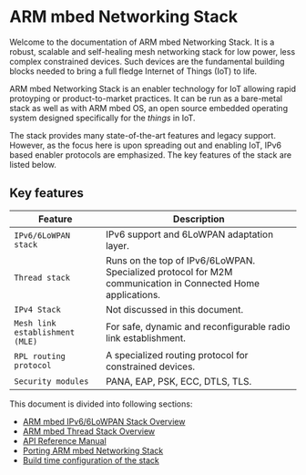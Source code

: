 ARM mbed Networking Stack
===============================

Welcome to the documentation of ARM mbed Networking Stack. It is a robust, scalable and self-healing mesh networking stack for low power, less complex constrained devices. Such devices are the fundamental building blocks needed to bring a full fledge Internet of Things (IoT) to life. 

ARM mbed Networking Stack is an enabler technology for IoT allowing rapid protoyping or product-to-market practices. It can be run as a bare-metal stack as well as with ARM mbed OS, an open source embedded operating system designed specifically for the _things_ in IoT. 

The stack provides many state-of-the-art features and legacy support. However, as the focus here is upon spreading out and enabling IoT, IPv6 based enabler protocols are emphasized. The key features of the stack are listed below.

## Key features

Feature|Description
-----------|-----------
`IPv6/6LoWPAN stack`|IPv6 support and 6LoWPAN adaptation layer.
`Thread stack`|Runs on the top of IPv6/6LoWPAN. Specialized protocol for M2M communication in Connected Home applications.
`IPv4 Stack`|Not discussed in this document.
`Mesh link establishment (MLE) `|For safe, dynamic and reconfigurable radio link establishment.
`RPL routing protocol `|A specialized routing protocol for constrained devices.
`Security modules`|PANA, EAP, PSK, ECC, DTLS, TLS.

This document is divided into following sections:

* [ARM mbed IPv6/6LoWPAN Stack Overview](01_overview.md)
* [ARM mbed Thread Stack Overview](thread_overview.md)
* [API Reference Manual](05_reference.md)
* [Porting ARM mbed Networking Stack](16_API_porting.md)
* [Build time configuration of the stack](configuring.md)

